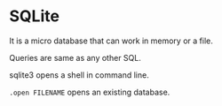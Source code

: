 # SQLite

It is a micro database that can work in memory or a file.

Queries are same as any other SQL.

sqlite3 opens a shell in command line.

`.open FILENAME` opens an existing database.